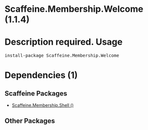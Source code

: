 ﻿Scaffeine.Membership.Welcome (1.1.4)
======
Description required.
Usage
======
<pre>install-package Scaffeine.Membership.Welcome</pre>
Dependencies (1)
=====

Scaffeine Packages
------
* [Scaffeine.Membership.Shell ()](https://github.com/wcpro/Scaffeine/tree/master/src/Scaffeine.Membership.Shell)

Other Packages
------
